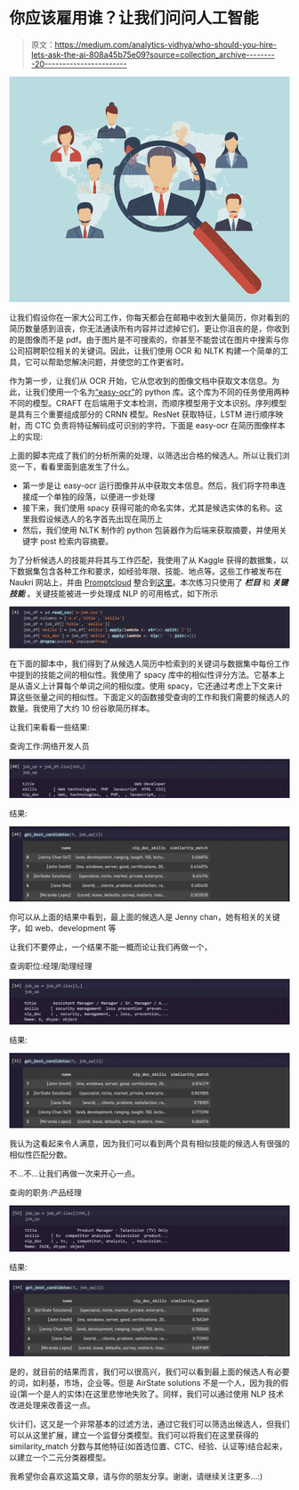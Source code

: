 # 你应该雇用谁？让我们问问人工智能

> 原文：<https://medium.com/analytics-vidhya/who-should-you-hire-lets-ask-the-ai-808a45b75e09?source=collection_archive---------20----------------------->

![](img/4c85ed3e2bda5265ea268d06ee871a69.png)

让我们假设你在一家大公司工作，你每天都会在邮箱中收到大量简历，你对看到的简历数量感到沮丧，你无法通读所有内容并过滤掉它们，更让你沮丧的是，你收到的是图像而不是 pdf。由于图片是不可搜索的，你甚至不能尝试在图片中搜索与你公司招聘职位相关的关键词。因此，让我们使用 OCR 和 NLTK 构建一个简单的工具，它可以帮助您解决问题，并使您的工作更省时。

作为第一步，让我们从 OCR 开始，它从您收到的图像文档中获取文本信息。为此，让我们使用一个名为[“easy-ocr”](https://github.com/JaidedAI/EasyOCR)的 python 库。这个库为不同的任务使用两种不同的模型。CRAFT 在后端用于文本检测，而顺序模型用于文本识别。序列模型是具有三个重要组成部分的 CRNN 模型。ResNet 获取特征，LSTM 进行顺序映射，而 CTC 负责将特征解码成可识别的字符。下面是 easy-ocr 在简历图像样本上的实现:

上面的脚本完成了我们的分析所需的处理，以筛选出合格的候选人。所以让我们浏览一下，看看里面到底发生了什么。

*   第一步是让 easy-ocr 运行图像并从中获取文本信息。然后，我们将字符串连接成一个单独的段落，以便进一步处理
*   接下来，我们使用 spacy 获得可能的命名实体，尤其是候选实体的名称。这里我假设候选人的名字首先出现在简历上
*   然后，我们使用 NLTK 制作的 python 包装器作为后端来获取摘要，并使用关键字 post 检索内容摘要。

为了分析候选人的技能并将其与工作匹配，我使用了从 Kaggle 获得的数据集，以下数据集包含各种工作和要求，如经验年限、技能、地点等。这些工作被发布在 Naukri 网站上，并由 [Promptcloud](https://www.kaggle.com/promptcloud) 整合到[这里](https://www.kaggle.com/promptcloud/jobs-on-naukricom)。本次练习只使用了 ***栏目*** 和 ***关键技能*** 。关键技能被进一步处理成 NLP 的可用格式，如下所示

![](img/0e08c7aad557ea0fda86e0107cfbe532.png)

在下面的脚本中，我们得到了从候选人简历中检索到的关键词与数据集中每份工作中提到的技能之间的相似性。我使用了 spacy 库中的相似性评分方法。它基本上是从语义上计算每个单词之间的相似度。使用 spacy，它还通过考虑上下文来计算这些张量之间的相似性。下面定义的函数接受查询的工作和我们需要的候选人的数量。我使用了大约 10 份谷歌简历样本。

让我们来看看一些结果:

查询工作:网络开发人员

![](img/77bc71c3a4d34e76e14c75ea55356505.png)

结果:

![](img/cc5e258fff193836e1f5b51560646b6c.png)

你可以从上面的结果中看到，最上面的候选人是 Jenny chan，她有相关的关键字，如 web、development 等

让我们不要停止，一个结果不能一概而论让我们再做一个，

查询职位:经理/助理经理

![](img/80ec68f7450f052d7815835885835647.png)

结果:

![](img/083b1273bad0d0b7e55e76a8c1334955.png)

我认为这看起来令人满意，因为我们可以看到两个具有相似技能的候选人有很强的相似性匹配分数。

不…不…让我们再做一次来开心一点。

查询的职务:产品经理

![](img/3937626257dc4ff5ff0ac367c9fa4906.png)

结果:

![](img/5bec945023d0f85f64218b544544a5ce.png)

是的，就目前的结果而言，我们可以很高兴，我们可以看到最上面的候选人有必要的词，如利基，市场，企业等。但是 AirState solutions 不是一个人，因为我的假设(第一个是人的实体)在这里悲惨地失败了。同样，我们可以通过使用 NLP 技术改进处理来改善这一点。

伙计们，这又是一个非常基本的过滤方法，通过它我们可以筛选出候选人，但我们可以从这里扩展，建立一个监督分类模型。我们可以将我们在这里获得的 similarity_match 分数与其他特征(如首选位置、CTC、经验、认证等)结合起来，以建立一个二元分类器模型。

我希望你会喜欢这篇文章，请与你的朋友分享。谢谢，请继续关注更多…:)